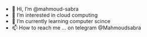 - 👋 Hi, I’m @mahmoud-sabra
- 👀 I’m interested in cloud computing
- 🌱 I’m currently learning computer scince
- 📫 How to reach me ... on telegram @Mahmoudsabra


<!---
mahmoud-sabra/mahmoud-sabra is a ✨ special ✨ repository because its `README.md` (this file) appears on your GitHub profile.
You can click the Preview link to take a look at your changes.
--->
